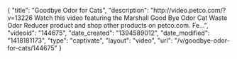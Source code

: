 {
    "title": "Goodbye Odor for Cats",
    "description": "http:\/\/video.petco.com\/?v=13226 Watch this video featuring the Marshall Good Bye Odor Cat Waste Odor Reducer product and shop other products on petco.com. Fe...",
    "videoid": "144675",
    "date_created": "1394589012",
    "date_modified": "1418181173",
    "type": "captivate",
    "layout": "video",
    "url": "\/v\/goodbye-odor-for-cats\/144675"
}